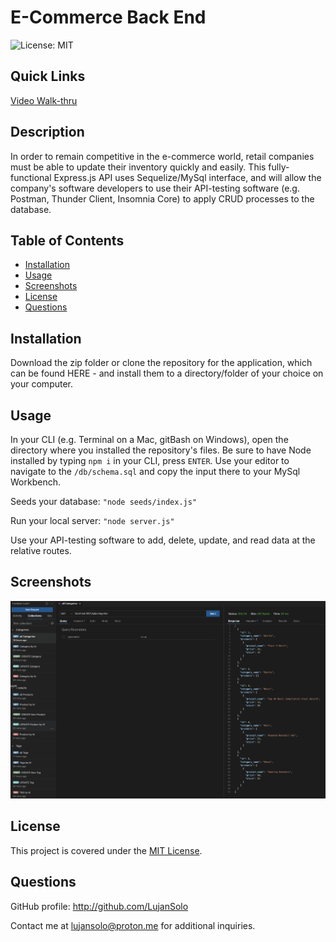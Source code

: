 # E-Commerce Back End

![License: MIT](https://img.shields.io/badge/License-MIT-yellow.svg)

## Quick Links

[Video Walk-thru](https://www.loom.com/share/9e92e102a4cb4b42990d341f405a6002)

## Description
  
In order to remain competitive in the e-commerce world, retail companies must be able to update their inventory quickly and easily. This fully-functional Express.js API uses Sequelize/MySql interface, and will allow the company's software developers to use their API-testing software (e.g. Postman, Thunder Client, Insomnia Core) to apply CRUD processes to the database.

## Table of Contents

- [Installation](#installation)
- [Usage](#usage)
- [Screenshots](#screenshots)
- [License](#license)
- [Questions](#questions)

## Installation

Download the zip folder or clone the repository for the application, which can be found HERE - and install them to a directory/folder of your choice on your computer. 

## Usage

In your CLI (e.g. Terminal on a Mac, gitBash on Windows), open the directory where you installed the repository's files. Be sure to have Node installed by typing ` npm i ` in your CLI, press ` ENTER `. Use your editor to navigate to the ` /db/schema.sql ` and copy the input there to your MySql Workbench.

Seeds your database: ` "node seeds/index.js" `

Run your local server: ` "node server.js" `

Use your API-testing software to add, delete, update, and read data at the relative routes.

## Screenshots

![Thunder Client screen displaying CRUD routes and retrieved data](/assets/images/e-commerce1.png)



## License


This project is covered under the [MIT License](https://opensource.org/licenses/MIT).


## Questions

GitHub profile: http://github.com/LujanSolo

Contact me at lujansolo@proton.me for additional inquiries.
